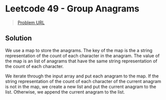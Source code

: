 # Leetcode 49 - Group Anagrams

> [Problem URL](https://leetcode.com/problems/group-anagrams/)

## Solution

We use a map to store the anagrams. The key of the map is the a string representation of the count of each character in the anagram. The value of the map is an list of anagrams that have the same string representation of the count of each character.

We iterate through the input array and put each anagram to the map. If the string representation of the count of each character of the current anagram is not in the map, we create a new list and put the current anagram to the list. Otherwise, we append the current anagram to the list.

